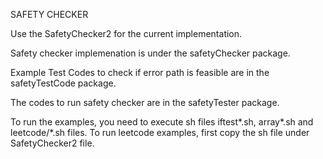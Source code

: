 SAFETY CHECKER

Use the SafetyChecker2 for the current implementation. 

Safety checker implemenation is under the safetyChecker package.

Example Test Codes to check if error path is feasible are in the safetyTestCode package.

The codes to run safety checker are in the safetyTester package.


To run the examples, you need to execute  sh files iftest*.sh, array*.sh and leetcode/*.sh files. To run leetcode examples, first copy the sh file under SafetyChecker2 file.
 

